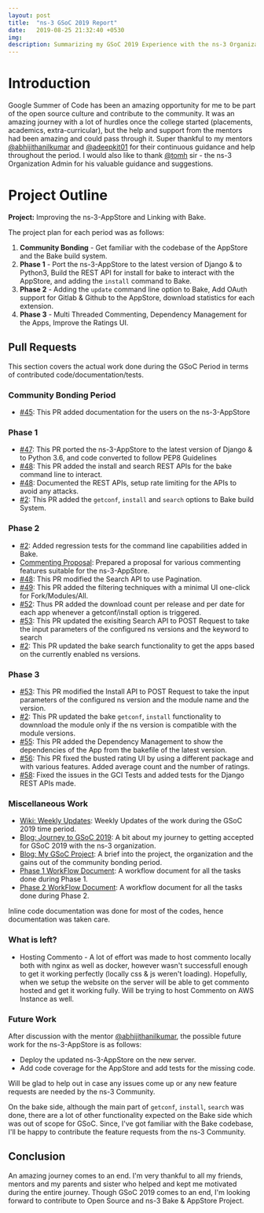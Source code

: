 ```yaml
---
layout: post
title:  "ns-3 GSoC 2019 Report"
date:   2019-08-25 21:32:40 +0530
img:
description: Summarizing my GSoC 2019 Experience with the ns-3 Organization and my mentors. 
---
```


# Introduction

Google Summer of Code has been an amazing opportunity for me to be part of the open source culture and contribute to the community. It was an amazing journey with a lot of hurdles once the college started (placements, academics, extra-curricular), but the help and support from the mentors had been amazing and could pass through it. Super thankful to my mentors [@abhijithanilkumar](https://github.com/abhijithanilkumar/) and [@adeepkit01](https://github.com/adeepkit01) for their continuous guidance and help throughout the period. I would also like to thank [@tomh](http://www.tomh.org/) sir - the ns-3 Organization Admin for his valuable guidance and suggestions.

# Project Outline

**Project:** Improving the ns-3-AppStore and Linking with Bake.

The project plan for each period was as follows:

1. **Community Bonding** - Get familiar with the codebase of the AppStore and the Bake build system.
2. **Phase 1** - Port the ns-3-AppStore to the latest version of Django & to Python3, Build the REST API for install for bake to interact with the AppStore, and adding the `install` command to Bake.
3. **Phase 2** - Adding the `update` command line option to Bake, Add OAuth support for Gitlab & Github to the AppStore, download statistics for each extension.
4. **Phase 3** - Multi Threaded Commenting, Dependency Management for the Apps, Improve the Ratings UI.

## Pull Requests

This section covers the actual work done during the GSoC Period in terms of contributed code/documentation/tests.

### Community Bonding Period

- [#45](https://github.com/abhijithanilkumar/ns-3-AppStore/pull/45): This PR added documentation for the users on the ns-3-AppStore

### Phase 1

- [#47](https://github.com/abhijithanilkumar/ns-3-AppStore/pull/47): This PR ported the ns-3-AppStore to the latest version of Django & to Python 3.6, and code converted to follow PEP8 Guidelines
- [#48](https://github.com/abhijithanilkumar/ns-3-AppStore/pull/48): This PR added the install and search REST APIs for the bake command line to interact.
- [#48](https://github.com/abhijithanilkumar/ns-3-AppStore/pull/48): Documented the REST APIs, setup rate limiting for the APIs to avoid any attacks.
- [#2](https://gitlab.com/nsnam/bake/merge_requests/2): This PR added the `getconf`, `install` and `search` options to Bake build System.

### Phase 2

- [#2](https://gitlab.com/nsnam/bake/merge_requests/2): Added regression tests for the command line capabilities added in Bake.
- [Commenting Proposal](https://docs.google.com/document/d/1GBUEQYbSuYFPxoKXJLZaqhRlh0xkNwizFPmNVWEmi5Y/edit?usp=sharing): Prepared a proposal for various commenting features suitable for the ns-3-AppStore.
- [#48](https://github.com/abhijithanilkumar/ns-3-AppStore/pull/48): This PR modified the Search API to use Pagination.
- [#49](https://github.com/abhijithanilkumar/ns-3-AppStore/pull/49): This PR added the filtering techniques with a minimal UI one-click for Fork/Modules/All.
- [#52](https://github.com/abhijithanilkumar/ns-3-AppStore/pull/52): Thus PR added the download count per release and per date for each app whenever a getconf/install option is triggered.
- [#53](https://github.com/abhijithanilkumar/ns-3-AppStore/pull/53): This PR updated the exisiting Search API to POST Request to take the input parameters of the configured ns versions and the keyword to search
- [#2](https://gitlab.com/nsnam/bake/merge_requests/2): This PR updated the bake search functionality to get the apps based on the currently enabled ns versions. 


### Phase 3

- [#53](https://github.com/abhijithanilkumar/ns-3-AppStore/pull/53): This PR modified the Install API to POST Request to take the input parameters of the configured ns version and the module name and the version.
- [#2](https://gitlab.com/nsnam/bake/merge_requests/2): This PR updated the bake `getconf`, `install` functionality to downnload the module only if the ns version is compatible with the module versions.
- [#55](https://github.com/abhijithanilkumar/ns-3-AppStore/pull/55): This PR added the Dependency Management to show the dependencies of the App from the bakefile of the latest version.
- [#56](https://github.com/abhijithanilkumar/ns-3-AppStore/pull/56): This PR fixed the busted rating UI by using a different package and with various features. Added average count and the number of ratings.
- [#58](https://github.com/abhijithanilkumar/ns-3-AppStore/pull/58): Fixed the issues in the GCI Tests and added tests for the Django REST APIs made.

### Miscellaneous Work

- [Wiki: Weekly Updates](https://www.nsnam.org/wiki/GSOC2019AppStore): Weekly Updates of the work during the GSoC 2019 time period.
- [Blog: Journey to GSoC 2019](https://mishal23.github.io/journey-to-gsoc-2019/): A bit about my journey to getting accepted for GSoC 2019 with the ns-3 organization. 
- [Blog: My GSoC Project](https://mishal23.github.io/my-gsoc-project/): A brief into the project, the organization and the gains out of the community bonding period.
- [Phase 1 WorkFlow Document](https://docs.google.com/document/d/1urES5k0sJl24u2RE7dkpNdGaISCSvdvEKEDp5h5lYgA/edit?usp=sharing): A workflow document for all the tasks done during Phase 1.
- [Phase 2 WorkFlow Document](https://docs.google.com/document/d/1PXJUNT2Er2s8jyFOE2VeAjlXGl7ZwUoQFuryH5VYfBE/edit?usp=sharing): A workflow document for all the tasks done during Phase 2.

Inline code documentation was done for most of the codes, hence documentation was taken care.

### What is left?

- Hosting Commento - A lot of effort was made to host commento locally both with nginx as well as docker, however wasn't successfull enough to get it working perfectly (locally css & js weren't loading). Hopefully, when we setup the website on the server will be able to get commento hosted and get it working fully. Will be trying to host Commento on AWS Instance as well.

### Future Work

After discussion with the mentor [@abhijithanilkumar](https://github.com/abhijithanilkumar/), the possible future work for the ns-3-AppStore is as follows:
- Deploy the updated ns-3-AppStore on the new server.
- Add code coverage for the AppStore and add tests for the missing code.

Will be glad to help out in case any issues come up or any new feature requests are needed by the ns-3 Community.

On the bake side, although the main part of `getconf`, `install`, `search` was done, there are a lot of other functionality expected on the Bake side which was out of scope for GSoC. Since, I've got familiar with the Bake codebase, I'll be happy to contribute the feature requests from the ns-3 Community.

## Conclusion

An amazing journey comes to an end. I'm very thankful to all my friends, mentors and my parents and sister who helped and kept me motivated during the entire journey. Though GSoC 2019 comes to an end, I'm looking forward to contribute to Open Source and ns-3 Bake & AppStore Project.

[ns3-gsoc]: https://summerofcode.withgoogle.com/organizations/4845767460651008/
[gsoc-project]: https://summerofcode.withgoogle.com/projects/#5385832846852096
[ns-3website]: http://nsnam.org/
[ns-3project]: https://www.nsnam.org/wiki/GSOC2019Projects#Improving_the_ns-3_AppStore_and_linking_with_bake